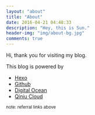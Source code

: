 ```yaml
---
layout: "about"
title: "About"
date: 2016-04-21 04:48:33
description: "Hey, this is Sun."
header-img: "img/about-bg.jpg"
comments: true
---
```


Hi, thank you for visiting my blog. 

This blog is powered by

* [Hexo](https://hexo.io)
* [Github](https://github.com/)
* [Digital Ocean](https://m.do.co/c/2adf40a76dab)
* [Qiniu Cloud](https://portal.qiniu.com/signup?code=3lnzd178edmqa)
 
<sub>note: referral links above</sub>
